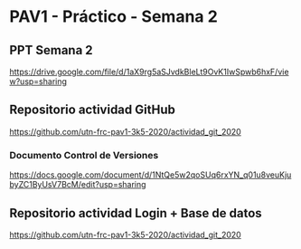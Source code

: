 # PAV1 - Práctico - Semana 2

## PPT Semana 2

https://drive.google.com/file/d/1aX9rg5aSJvdkBleLt9OvK1IwSpwb6hxF/view?usp=sharing

## Repositorio actividad GitHub

https://github.com/utn-frc-pav1-3k5-2020/actividad_git_2020

### Documento Control de Versiones

https://docs.google.com/document/d/1NtQe5w2qoSUq6rxYN_q01u8veuKjubyZC1ByUsV7BcM/edit?usp=sharing

## Repositorio actividad Login + Base de datos

https://github.com/utn-frc-pav1-3k5-2020/actividad_git_2020

